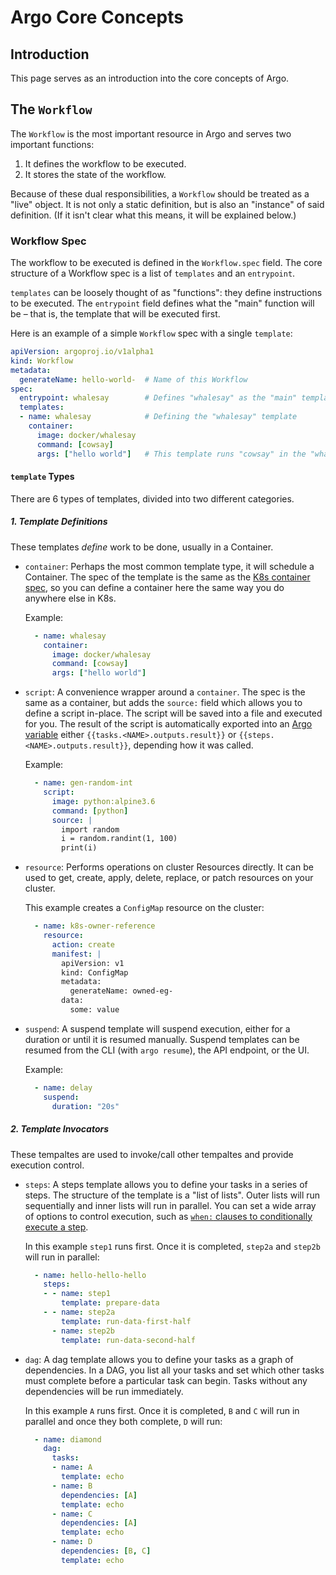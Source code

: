 
# Argo Core Concepts

## Introduction

This page serves as an introduction into the core concepts of Argo.

## The `Workflow`

The `Workflow` is the most important resource in Argo and serves two important functions:

1. It defines the workflow to be executed.
1. It stores the state of the workflow.

Because of these dual responsibilities, a `Workflow` should be treated as a "live" object. It is not only a static definition, but is also an "instance" of said definition. (If it isn't clear what this means, it will be explained below.)

### Workflow Spec

The workflow to be executed is defined in the `Workflow.spec` field. The core structure of a Workflow spec is a list of `templates` and an `entrypoint`.

`templates` can be loosely thought of as "functions": they define instructions to be executed.
The `entrypoint` field defines what the "main" function will be – that is, the template that will be executed first.

Here is an example of a simple `Workflow` spec with a single `template`:

```yaml
apiVersion: argoproj.io/v1alpha1
kind: Workflow
metadata:
  generateName: hello-world-  # Name of this Workflow
spec:
  entrypoint: whalesay        # Defines "whalesay" as the "main" template
  templates:
  - name: whalesay            # Defining the "whalesay" template
    container:
      image: docker/whalesay
      command: [cowsay]
      args: ["hello world"]   # This template runs "cowsay" in the "whalesay" image with arguments "hello world"
```

#### `template` Types

There are 6 types of templates, divided into two different categories.

##### 1. Template Definitions

These templates _define_ work to be done, usually in a Container.

* `container`: Perhaps the most common template type, it will schedule a Container. The spec of the template is the same as the [K8s container spec](https://kubernetes.io/docs/reference/generated/kubernetes-api/v1.11/#container-v1-core), so you can define a container here the same way you do anywhere else in K8s.
    
    Example:
    ```yaml
      - name: whalesay
        container:
          image: docker/whalesay
          command: [cowsay]
          args: ["hello world"]
    ```
  
* `script`: A convenience wrapper around a `container`. The spec is the same as a container, but adds the `source:` field which allows you to define a script in-place.
The script will be saved into a file and executed for you. The result of the script is automatically exported into an [Argo variable](./variables.md) either `{{tasks.<NAME>.outputs.result}}` or `{{steps.<NAME>.outputs.result}}`, depending how it was called. 
    
    Example:
    ```yaml
      - name: gen-random-int
        script:
          image: python:alpine3.6
          command: [python]
          source: |
            import random
            i = random.randint(1, 100)
            print(i)
    ```

* `resource`: Performs operations on cluster Resources directly. It can be used to get, create, apply, delete, replace, or patch resources on your cluster.
    
    This example creates a `ConfigMap` resource on the cluster:
    ```yaml
      - name: k8s-owner-reference
        resource:
          action: create
          manifest: |
            apiVersion: v1
            kind: ConfigMap
            metadata:
              generateName: owned-eg-
            data:
              some: value
    ```
  
* `suspend`: A suspend template will suspend execution, either for a duration or until it is resumed manually. Suspend templates can be resumed from the CLI (with `argo resume`), the API endpoint<!-- TODO: LINK -->, or the UI.
        
    Example:
    ```yaml
      - name: delay
        suspend:
          duration: "20s"
    ```
  
##### 2. Template Invocators

These tempaltes are used to invoke/call other tempaltes and provide execution control.

* `steps`: A steps template allows you to define your tasks in a series of steps. The structure of the template is a "list of lists". Outer lists will run sequentially and inner lists will run in parallel. You can set a wide array of options to control execution, such as [`when:` clauses to conditionally execute a step](../examples/coinflip.yaml).
    
    In this example `step1` runs first. Once it is completed, `step2a` and `step2b` will run in parallel:
    ```yaml
      - name: hello-hello-hello
        steps:
        - - name: step1
            template: prepare-data
        - - name: step2a
            template: run-data-first-half
          - name: step2b
            template: run-data-second-half
    ```

* `dag`: A dag template allows you to define your tasks as a graph of dependencies. In a DAG, you list all your tasks and set which other tasks must complete before a particular task can begin. Tasks without any dependencies will be run immediately.
    
    In this example `A` runs first. Once it is completed, `B` and `C` will run in parallel and once they both complete, `D` will run:
    ```yaml
      - name: diamond
        dag:
          tasks:
          - name: A
            template: echo
          - name: B
            dependencies: [A]
            template: echo
          - name: C
            dependencies: [A]
            template: echo
          - name: D
            dependencies: [B, C]
            template: echo
    ```